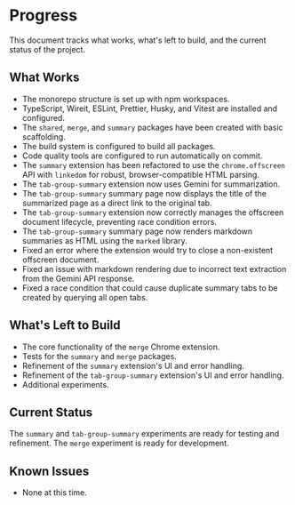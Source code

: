# Progress

This document tracks what works, what's left to build, and the current status of the project.

## What Works

- The monorepo structure is set up with npm workspaces.
- TypeScript, Wireit, ESLint, Prettier, Husky, and Vitest are installed and configured.
- The `shared`, `merge`, and `summary` packages have been created with basic scaffolding.
- The build system is configured to build all packages.
- Code quality tools are configured to run automatically on commit.
- The `summary` extension has been refactored to use the `chrome.offscreen` API with `linkedom` for robust, browser-compatible HTML parsing.
- The `tab-group-summary` extension now uses Gemini for summarization.
- The `tab-group-summary` summary page now displays the title of the summarized page as a direct link to the original tab.
- The `tab-group-summary` extension now correctly manages the offscreen document lifecycle, preventing race condition errors.
- The `tab-group-summary` summary page now renders markdown summaries as HTML using the `marked` library.
- Fixed an error where the extension would try to close a non-existent offscreen document.
- Fixed an issue with markdown rendering due to incorrect text extraction from the Gemini API response.
- Fixed a race condition that could cause duplicate summary tabs to be created by querying all open tabs.

## What's Left to Build

- The core functionality of the `merge` Chrome extension.
- Tests for the `summary` and `merge` packages.
- Refinement of the `summary` extension's UI and error handling.
- Refinement of the `tab-group-summary` extension's UI and error handling.
- Additional experiments.

## Current Status

The `summary` and `tab-group-summary` experiments are ready for testing and refinement. The `merge` experiment is ready for development.

## Known Issues

- None at this time.
